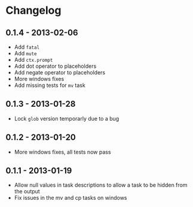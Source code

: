 # Changelog

## 0.1.4 - 2013-02-06

- Add `fatal`
- Add `mute`
- Add `ctx.prompt`
- Add dot operator to placeholders
- Add negate operator to placeholders
- More windows fixes
- Add missing tests for `mv` task

## 0.1.3 - 2013-01-28

- Lock `glob` version temporarly due to a bug

## 0.1.2 - 2013-01-20

- More windows fixes, all tests now pass

## 0.1.1 - 2013-01-19

- Allow null values in task descriptions to allow a task to be hidden from the output
- Fix issues in the mv and cp tasks on windows